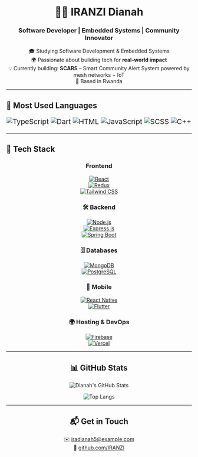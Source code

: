 <div align="center">

# 👩‍💻 IRANZI Dianah  
### Software Developer | Embedded Systems | Community Innovator

🎓 Studying Software Development & Embedded Systems  
🌍 Passionate about building tech for <b>real-world impact</b>  
💡 Currently building: <b>SCARS</b> – Smart Community Alert System powered by mesh networks + IoT  
📍 Based in Rwanda  

</div>

---

## 🧠 Most Used Languages  
<div align="center" style="font-size: 1.2rem; margin-bottom: 20px;">

![TypeScript](https://img.shields.io/badge/-TypeScript-3178C6?style=for-the-badge&logo=typescript&logoColor=white) 
![Dart](https://img.shields.io/badge/-Dart-0175C2?style=for-the-badge&logo=dart&logoColor=white) 
![HTML](https://img.shields.io/badge/-HTML-E34F26?style=for-the-badge&logo=html5&logoColor=white) 
![JavaScript](https://img.shields.io/badge/-JavaScript-F7DF1E?style=for-the-badge&logo=javascript&logoColor=black) 
![SCSS](https://img.shields.io/badge/-SCSS-CC6699?style=for-the-badge&logo=sass&logoColor=white) 
![C++](https://img.shields.io/badge/-C++-00599C?style=for-the-badge&logo=c%2B%2B&logoColor=white) 

</div>

---

## 🚀 Tech Stack

<div align="center">

### Frontend  
[![React](https://img.shields.io/badge/-React-61DAFB?style=for-the-badge&logo=react&logoColor=black)](https://reactjs.org/)  
[![Redux](https://img.shields.io/badge/-Redux-764ABC?style=for-the-badge&logo=redux&logoColor=white)](https://redux.js.org/)  
[![Tailwind CSS](https://img.shields.io/badge/-Tailwind_CSS-38B2AC?style=for-the-badge&logo=tailwind-css&logoColor=white)](https://tailwindcss.com/)

### 🛠️ Backend  
[![Node.js](https://img.shields.io/badge/-Node.js-339933?style=for-the-badge&logo=node.js&logoColor=white)](https://nodejs.org/)  
[![Express.js](https://img.shields.io/badge/-Express.js-000000?style=for-the-badge&logo=express&logoColor=white)](https://expressjs.com/)  
[![Spring Boot](https://img.shields.io/badge/-Spring_Boot-6DB33F?style=for-the-badge&logo=spring-boot&logoColor=white)](https://spring.io/projects/spring-boot)

### 🗄️ Databases  
[![MongoDB](https://img.shields.io/badge/-MongoDB-47A248?style=for-the-badge&logo=mongodb&logoColor=white)](https://www.mongodb.com/)  
[![PostgreSQL](https://img.shields.io/badge/-PostgreSQL-4169E1?style=for-the-badge&logo=postgresql&logoColor=white)](https://www.postgresql.org/)

### 📱 Mobile  
[![React Native](https://img.shields.io/badge/-React_Native-20232A?style=for-the-badge&logo=react&logoColor=61DAFB)](https://reactnative.dev/)  
[![Flutter](https://img.shields.io/badge/-Flutter-02569B?style=for-the-badge&logo=flutter&logoColor=white)](https://flutter.dev/)

### 🌍 Hosting & DevOps  
[![Firebase](https://img.shields.io/badge/-Firebase-FFCA28?style=for-the-badge&logo=firebase&logoColor=black)](https://firebase.google.com/)  
[![Vercel](https://img.shields.io/badge/-Vercel-000000?style=for-the-badge&logo=vercel&logoColor=white)](https://vercel.com/)

</div>

---

<div align="center">

## 📊 GitHub Stats  

![Dianah's GitHub Stats](https://github-readme-stats.vercel.app/api?username=IRANZI&show_icons=true&theme=tokyonight&hide_border=true&border_radius=12)  

![Top Langs](https://github-readme-stats.vercel.app/api/top-langs/?username=IRANZI&layout=compact&theme=tokyonight&hide_border=true)

---

## 📬 Get in Touch  

✉️ [iradianah5@example.com](mailto:iradianah5@example.com)  
🔗 [github.com/IRANZI](https://github.com/IRANZI)

</div>
